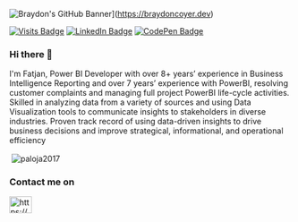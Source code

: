 
![Braydon's GitHub Banner](./assets/GitHubHeader.png)](https://braydoncoyer.dev)

[![Visits Badge](https://badges.pufler.dev/visits/Paloja2017/Paloja2017)](https:Paloja2017)
[![LinkedIn Badge](https://img.shields.io/badge/LinkedIn-Profile-informational?style=flat&logo=linkedin&logoColor=white&color=0D76A8)](https://www.linkedin.com/in/fatjan-paloja/)
[![CodePen Badge](https://img.shields.io/badge/CodePen-Profile-informational?style=flat&logo=codepen&logoColor=white&color=black)](https://codepen.io/braydoncoyer)

### Hi there 👋

I'm Fatjan, Power BI Developer with over 8+ years’ experience in Business Intelligence Reporting and over 7 years’ experience with PowerBI, resolving customer complaints and managing full project PowerBI life-cycle activities. Skilled in analyzing data from a variety of sources and using Data Visualization tools to communicate insights to stakeholders in diverse industries. Proven track record of using data-driven insights to drive business decisions and improve strategical, informational, and operational efficiency

<p>&nbsp;<img align="center" src="https://github-readme-stats.vercel.app/api?username=paloja2017&show_icons=true&locale=en" alt="paloja2017" /></p>


### Contact me on <p align="left">
<a href="https://linkedin.com/in/https://www.linkedin.com/in/fatjan-paloja/" target="blank"><img align="center" src="https://raw.githubusercontent.com/rahuldkjain/github-profile-readme-generator/master/src/images/icons/Social/linked-in-alt.svg" alt="https://www.linkedin.com/in/fatjan-paloja/" height="30" width="40" /></a>
</p>



